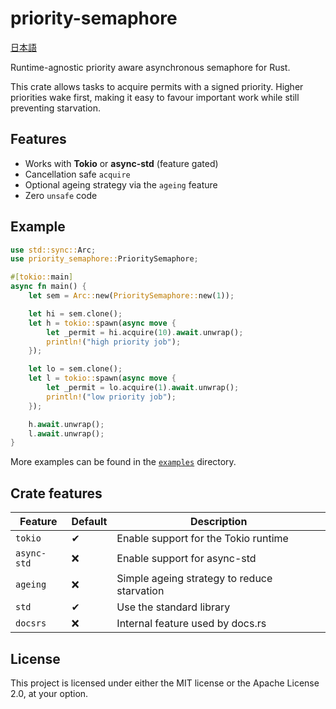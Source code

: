 # priority-semaphore

[日本語](./README.ja.md)

Runtime-agnostic priority aware asynchronous semaphore for Rust.

This crate allows tasks to acquire permits with a signed priority. Higher
priorities wake first, making it easy to favour important work while still
preventing starvation.

## Features

- Works with **Tokio** or **async-std** (feature gated)
- Cancellation safe `acquire`
- Optional ageing strategy via the `ageing` feature
- Zero `unsafe` code

## Example

```rust
use std::sync::Arc;
use priority_semaphore::PrioritySemaphore;

#[tokio::main]
async fn main() {
    let sem = Arc::new(PrioritySemaphore::new(1));

    let hi = sem.clone();
    let h = tokio::spawn(async move {
        let _permit = hi.acquire(10).await.unwrap();
        println!("high priority job");
    });

    let lo = sem.clone();
    let l = tokio::spawn(async move {
        let _permit = lo.acquire(1).await.unwrap();
        println!("low priority job");
    });

    h.await.unwrap();
    l.await.unwrap();
}
```

More examples can be found in the [`examples`](./examples) directory.

## Crate features

| Feature     | Default | Description                                 |
| ----------- | ------- | ------------------------------------------- |
| `tokio`     | ✔       | Enable support for the Tokio runtime        |
| `async-std` | ❌      | Enable support for async-std                |
| `ageing`    | ❌      | Simple ageing strategy to reduce starvation |
| `std`       | ✔       | Use the standard library                    |
| `docsrs`    | ❌      | Internal feature used by docs.rs            |

## License

This project is licensed under either the MIT license or the
Apache License 2.0, at your option.
